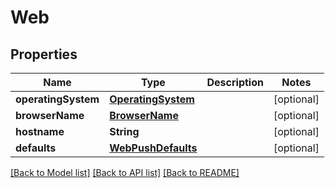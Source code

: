 # Web

## Properties
Name | Type | Description | Notes
------------ | ------------- | ------------- | -------------
**operatingSystem** | [**OperatingSystem**](OperatingSystem.md) |  | [optional] 
**browserName** | [**BrowserName**](BrowserName.md) |  | [optional] 
**hostname** | **String** |  | [optional] 
**defaults** | [**WebPushDefaults**](WebPushDefaults.md) |  | [optional] 

[[Back to Model list]](../README.md#models) [[Back to API list]](../README.md#api-endpoints) [[Back to README]](../README.md)


